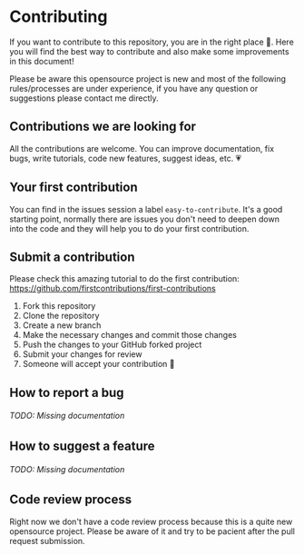 # Contributing

If you want to contribute to this repository, you are in the right place 🙂. Here you will find the best way to contribute and also make some improvements in
this document!

Please be aware this opensource project is new and most of the following rules/processes are under experience, if you have any question or suggestions please
contact me directly.

## Contributions we are looking for

All the contributions are welcome. You can improve documentation, fix bugs, write tutorials, code new features, suggest ideas, etc. 💗

## Your first contribution

You can find in the issues session a label `easy-to-contribute`. It's a good starting point, normally there are issues you don't need to deepen down into the code and they will
help you to do your first contribution.

## Submit a contribution

Please check this amazing tutorial to do the first contribution: https://github.com/firstcontributions/first-contributions

1. Fork this repository
2. Clone the repository
3. Create a new branch
4. Make the necessary changes and commit those changes
5. Push the changes to your GitHub forked project
6. Submit your changes for review
7. Someone will accept your contribution 🚀

## How to report a bug

###### TODO: Missing documentation

## How to suggest a feature

###### TODO: Missing documentation

## Code review process

Right now we don't have a code review process because this is a quite new opensource project. Please be aware of it and try to be pacient after the pull request
submission.
